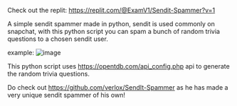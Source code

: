 Check out the replit: https://replit.com/@ExamV1/Sendit-Spammer?v=1


A simple sendit spammer made in python, sendit is used commonly on snapchat, with this python script you can spam a bunch of random trivia questions to a chosen sendit user.

example:
![image](https://user-images.githubusercontent.com/87576045/224877568-1670ccdf-e825-41e7-a5fb-705503cbb626.png)



This python script uses https://opentdb.com/api_config.php api to generate the random trivia questions.


Do check out https://github.com/verlox/SendIt-Spammer as he has made a very unique sendit spammer of his own!